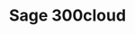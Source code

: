 ---
title: "Sage 300cloud"
seoTitle: "Sage 300cloud integration"
seoDescription: "Here’s how Sage 300cloud works with your applications to streamline your workflow."
summary: "A streamlined and efficient solution for small to mid-market companies with up to several hundred users."
lead: "Stock2Shop can integrate Sage 300cloud with various B2B and B2C ecommerce and logistic applications. Here is how we can help you automate your business."
image: "/images/connector-logos/sage-300cloud.png"
imageAlt: sage 300cloud logo
type: "source"
source: "sage-300cloud"
tags: ["erp"]
aliases:
    - /integrations/sage-300cloud-formerly-sage-accpac/
---